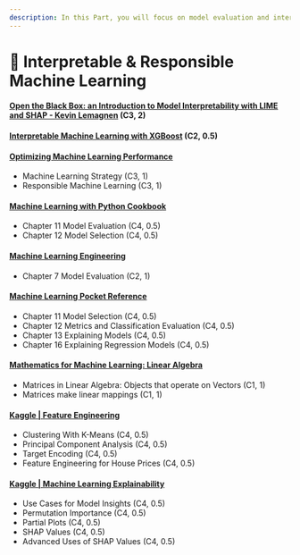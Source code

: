 ```yaml
---
description: In this Part, you will focus on model evaluation and interpretability.
---
```


# 🐓 Interpretable & Responsible Machine Learning

#### [Open the Black Box: an Introduction to Model Interpretability with LIME and SHAP - Kevin Lemagnen](https://youtu.be/C80SQe16Rao) (C3, 2) <a href="#open-the-black-box-an-introduction-to-model-interpretability-with-lime-and-shap-kevin-lemagnen-c3" id="open-the-black-box-an-introduction-to-model-interpretability-with-lime-and-shap-kevin-lemagnen-c3"></a>

#### [Interpretable Machine Learning with XGBoost](https://towardsdatascience.com/interpretable-machine-learning-with-xgboost-9ec80d148d27) (C2, 0.5) <a href="#interpretable-machine-learning-with-xgboost-c2-05" id="interpretable-machine-learning-with-xgboost-c2-05"></a>

#### [Optimizing Machine Learning Performance](https://www.coursera.org/learn/optimize-machine-learning-model-performance) <a href="#optimizing-machine-learning-performance" id="optimizing-machine-learning-performance"></a>

* Machine Learning Strategy (C3, 1)
* Responsible Machine Learning (C3, 1)

#### [Machine Learning with Python Cookbook](https://learning.oreilly.com/library/view/machine-learning-with/9781491989371) <a href="#machine-learning-with-python-cookbook" id="machine-learning-with-python-cookbook"></a>

* Chapter 11 Model Evaluation (C4, 0.5)
* Chapter 12 Model Selection (C4, 0.5)

#### [Machine Learning Engineering](http://www.mlebook.com/wiki/doku.php) <a href="#machine-learning-engineering" id="machine-learning-engineering"></a>

* Chapter 7 Model Evaluation (C2, 1)

#### [Machine Learning Pocket Reference](https://books.google.com.et/books?id=RoirDwAAQBAJ\&printsec=frontcover\&redir\_esc=y#v=onepage\&q\&f=false) <a href="#machine-learning-pocket-reference" id="machine-learning-pocket-reference"></a>

* Chapter 11 Model Selection (C4, 0.5)
* Chapter 12 Metrics and Classification Evaluation (C4, 0.5)
* Chapter 13 Explaining Models (C4, 0.5)
* Chapter 16 Explaining Regression Models (C4, 0.5)

#### [Mathematics for Machine Learning: Linear Algebra](https://www.coursera.org/learn/linear-algebra-machine-learning) <a href="#mathematics-for-machine-learning-linear-algebra" id="mathematics-for-machine-learning-linear-algebra"></a>

* Matrices in Linear Algebra: Objects that operate on Vectors (C1, 1)
* Matrices make linear mappings (C1, 1)

#### [Kaggle | Feature Engineering](https://www.kaggle.com/learn/feature-engineering) <a href="#kaggle--feature-engineering" id="kaggle--feature-engineering"></a>

* Clustering With K-Means (C4, 0.5)
* Principal Component Analysis (C4, 0.5)
* Target Encoding (C4, 0.5)
* Feature Engineering for House Prices (C4, 0.5)

#### [Kaggle | Machine Learning Explainability](https://www.kaggle.com/learn/machine-learning-explainability) <a href="#kaggle--machine-learning-explainability" id="kaggle--machine-learning-explainability"></a>

* Use Cases for Model Insights (C4, 0.5)
* Permutation Importance (C4, 0.5)
* Partial Plots (C4, 0.5)
* SHAP Values (C4, 0.5)
* Advanced Uses of SHAP Values (C4, 0.5)
